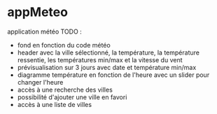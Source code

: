 # appMeteo
application météo 
TODO :
- fond en fonction du code météo
- header avec la ville sélectionné, la température, la température ressentie, les températures min/max et la vitesse du vent
- prévisualisation sur 3 jours avec date et température min/max
- diagramme température en fonction de l'heure avec un slider pour changer l'heure
- accès à une recherche des villes
- possibilité d'ajouter une ville en favori
- accès à une liste de villes 
